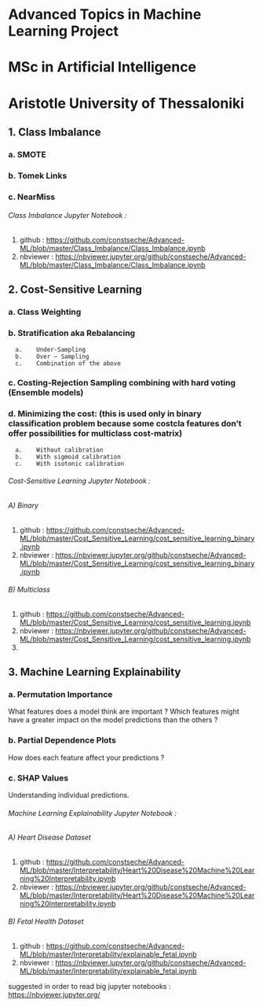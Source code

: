 # Advanced Topics in Machine Learning Project
# MSc in Artificial Intelligence 
# Aristotle University of Thessaloniki

## 1. Class Imbalance
   ### a. SMOTE 
   ### b. Tomek Links 
   ### c. NearMiss
   
###### Class Imbalance Jupyter Notebook :
   1. github : https://github.com/constseche/Advanced-ML/blob/master/Class_Imbalance/Class_Imbalance.ipynb
   2. nbviewer : https://nbviewer.jupyter.org/github/constseche/Advanced-ML/blob/master/Class_Imbalance/Class_Imbalance.ipynb

## 2. Cost-Sensitive Learning
  ### a. Class Weighting

  ### b. Stratification aka Rebalancing
      a.	Under-Sampling 
      b.	Over – Sampling
      c.	Combination of the above 
  
  ### c. Costing-Rejection Sampling combining with hard voting (Ensemble models)

  ### d. 	Minimizing the cost: (this is used only in binary classification problem because some costcla features don’t offer possibilities for multiclass cost-matrix)
      a.	Without calibration
      b.	With sigmoid calibration 
      c.	With isotonic calibration
######  Cost-Sensitive Learning Jupyter Notebook :
###### A) Binary
   1. github : https://github.com/constseche/Advanced-ML/blob/master/Cost_Sensitive_Learning/cost_sensitive_learning_binary.ipynb
   2. nbviewer : https://nbviewer.jupyter.org/github/constseche/Advanced-ML/blob/master/Cost_Sensitive_Learning/cost_sensitive_learning_binary.ipynb
###### B) Multiclass
   1. github : https://github.com/constseche/Advanced-ML/blob/master/Cost_Sensitive_Learning/cost_sensitive_learning.ipynb
   2. nbviewer : https://nbviewer.jupyter.org/github/constseche/Advanced-ML/blob/master/Cost_Sensitive_Learning/cost_sensitive_learning.ipynb
   3. 
## 3. Machine Learning Explainability
  ### a. Permutation Importance
  
  What features does a model think are important ? 
  Which features might have a greater impact on the model predictions than the others ? 

  ### b. Partial Dependence Plots 
  
  How does each feature affect your predictions ? 

  ### c. SHAP Values 
  
  Understanding individual predictions.
  
###### Machine Learning Explainability Jupyter Notebook :
###### A) Heart Disease Dataset 
   1. github : https://github.com/constseche/Advanced-ML/blob/master/Interpretability/Heart%20Disease%20Machine%20Learning%20Interpretability.ipynb
   2. nbviewer : https://nbviewer.jupyter.org/github/constseche/Advanced-ML/blob/master/Interpretability/Heart%20Disease%20Machine%20Learning%20Interpretability.ipynb
###### B) Fetal Health Dataset 
   1. github : https://github.com/constseche/Advanced-ML/blob/master/Interpretability/explainable_fetal.ipynb
   2. nbviewer : https://nbviewer.jupyter.org/github/constseche/Advanced-ML/blob/master/Interpretability/explainable_fetal.ipynb

suggested in order to read big jupyter notebooks : https://nbviewer.jupyter.org/
